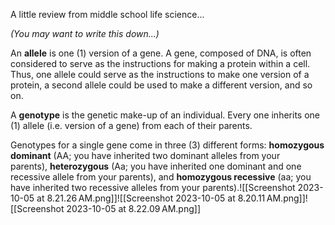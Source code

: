 A little review from middle school life science...

_(You may want to write this down...)_

An **allele** is one (1) version of a gene. A gene, composed of DNA, is often considered to serve as the instructions for making a protein within a cell. Thus, one allele could serve as the instructions to make one version of a protein, a second allele could be used to make a different version, and so on.

A **genotype** is the genetic make-up of an individual. Every one inherits one (1) allele (i.e. version of a gene) from each of their parents.

Genotypes for a single gene come in three (3) different forms: **homozygous dominant** (AA; you have inherited two dominant alleles from your parents), **heterozygous** (Aa; you have inherited one dominant and one recessive allele from your parents), and **homozygous recessive** (aa; you have inherited two recessive alleles from your parents).![[Screenshot 2023-10-05 at 8.21.26 AM.png]]![[Screenshot 2023-10-05 at 8.20.11 AM.png]]![[Screenshot 2023-10-05 at 8.22.09 AM.png]]